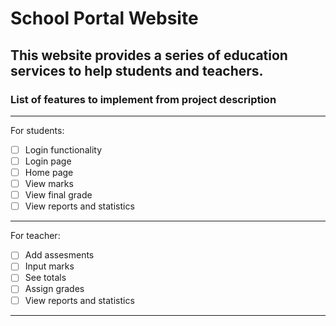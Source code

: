 # School Portal Website
This website provides a series of education services to help students and teachers.
---
### List of features to implement from project description
---
For students:
- [ ] Login functionality
- [ ] Login page
- [ ] Home page
- [ ] View marks
- [ ] View final grade
- [ ] View reports and statistics
---
For teacher:
- [ ] Add assesments 
- [ ] Input marks 
- [ ] See totals
- [ ] Assign grades
- [ ] View reports and statistics
---
